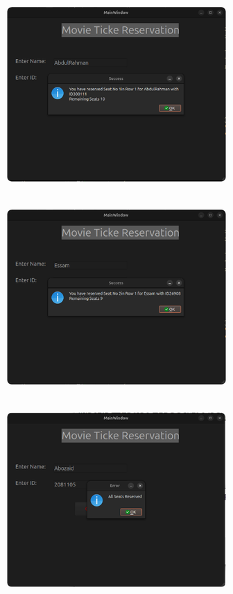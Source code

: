 <!-- 🖼️ Profile / Project Images Section -->
<div align="center">

  <img src="./image1.png" alt="Project Screenshot" width="800" style="border-radius: 10px; box-shadow: 0 0 10px rgba(255,255,255,0.2);" />
  
  <br><br>

  <img src="./image2.png" alt="Project Screenshot" width="800" style="border-radius: 10px; box-shadow: 0 0 10px rgba(255,255,255,0.2);" />

  <br><br>

  <img src="./image3.png" alt="Project Screenshot" width="800" style="border-radius: 10px; box-shadow: 0 0 10px rgba(255,255,255,0.2);" /> 

</div>
